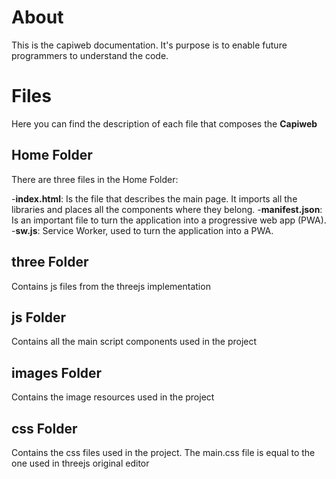 # About

This is the capiweb documentation. It's purpose is to enable future programmers to understand the code.

# Files

Here you can find the description of each file that composes the **Capiweb**

## Home Folder

There are three files in the Home Folder:

-**index.html**: Is the file that describes the main page. It imports all the libraries and places all the components where they belong. -**manifest.json**: Is an important file to turn the application into a progressive web app (PWA). -**sw.js**: Service Worker, used to turn the application into a PWA.

## three Folder

Contains js files from the threejs implementation

## js Folder

Contains all the main script components used in the project

## images Folder

Contains the image resources used in the project

## css Folder

Contains the css files used in the project. The main.css file is equal to the one used in threejs original editor
